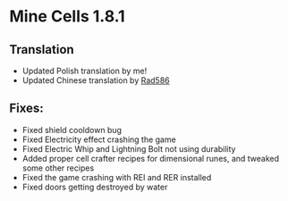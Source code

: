 # Mine Cells 1.8.1

## Translation

- Updated Polish translation by me!
- Updated Chinese translation by [Rad586](https://github.com/Rad586)

## Fixes:

- Fixed shield cooldown bug
- Fixed Electricity effect crashing the game
- Fixed Electric Whip and Lightning Bolt not using durability
- Added proper cell crafter recipes for dimensional runes, and tweaked some other recipes
- Fixed the game crashing with REI and RER installed
- Fixed doors getting destroyed by water
